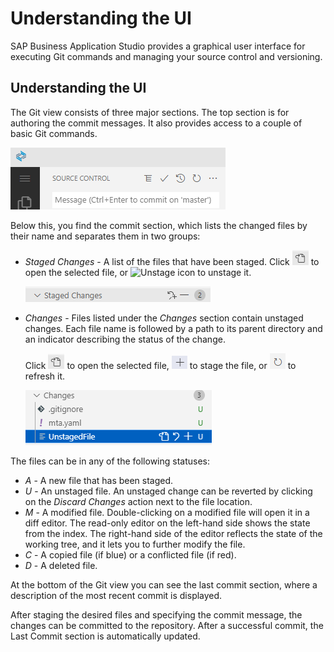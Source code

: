 <!-- loiod14646ada3a24483b5a47265a8242140 -->

# Understanding the UI

SAP Business Application Studio provides a graphical user interface for executing Git commands and managing your source control and versioning.



<a name="loiod14646ada3a24483b5a47265a8242140__section_svy_5cn_23b"/>

## Understanding the UI

The Git view consists of three major sections. The top section is for authoring the commit messages. It also provides access to a couple of basic Git commands.

![Git view](images/Git_top_section_4e8ae13.png)

Below this, you find the commit section, which lists the changed files by their name and separates them in two groups:

-   *Staged Changes* - A list of the files that have been staged. Click ![Open file icon](images/Git_open_file_787f08b.png) to open the selected file, or ![Unstage icon](images/Git_Unstage_ed68173.png) to unstage it.

    ![Staged changes section](images/staged_changes_bac6983.png)

-   *Changes* - Files listed under the *Changes* section contain unstaged changes. Each file name is followed by a path to its parent directory and an indicator describing the status of the change.

    Click ![Open file icon](images/Git_open_file_787f08b.png) to open the selected file, ![Stage file icon](images/Git_Stage_changes_icon_67e32ee.png) to stage the file, or ![Refresh icon](images/Git_refresh_5d003be.png) to refresh it.

     ![Git Changes section](images/Git_Changes_section_0b3f741.png)


The files can be in any of the following statuses:

-   *A* - A new file that has been staged.
-   *U* - An unstaged file. An unstaged change can be reverted by clicking on the *Discard Changes* action next to the file location.
-   *M* - A modified file. Double-clicking on a modified file will open it in a diff editor. The read-only editor on the left-hand side shows the state from the index. The right-hand side of the editor reflects the state of the working tree, and it lets you to further modify the file.
-   *C* - A copied file \(if blue\) or a conflicted file \(if red\).
-   *D* - A deleted file.

At the bottom of the Git view you can see the last commit section, where a description of the most recent commit is displayed.

After staging the desired files and specifying the commit message, the changes can be committed to the repository. After a successful commit, the Last Commit section is automatically updated.

